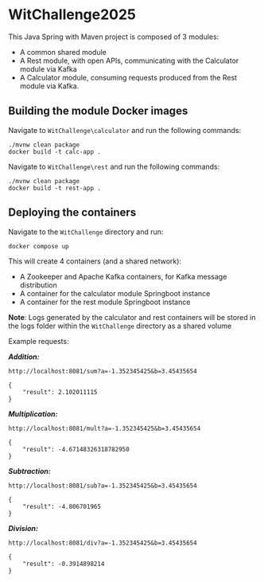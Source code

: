 # WitChallenge2025

This Java Spring with Maven project is composed of 3 modules:
 - A common shared module
 - A Rest module, with open APIs, communicating with the Calculator module via Kafka
 - A Calculator module, consuming requests produced from the Rest module via Kafka.

## Building the module Docker images
Navigate to `WitChallenge\calculator` and run the following commands:
```
./mvnw clean package
docker build -t calc-app .
```
Navigate to `WitChallenge\rest` and run the following commands:
```
./mvnw clean package
docker build -t rest-app .
```
## Deploying the containers
Navigate to the `WitChallenge` directory and run:
```
docker compose up
```

This will create 4 containers (and a shared network):
 - A Zookeeper and Apache Kafka containers, for Kafka message distribution
 - A container for the calculator module Springboot instance
 - A container for the rest module Springboot instance

**Note**: Logs generated by the calculator and rest containers will be stored in the logs folder within the `WitChallenge` directory as a shared volume

Example requests:

***Addition:***

```http://localhost:8081/sum?a=-1.352345425&b=3.45435654```
```
{
    "result": 2.102011115
}
```

***Multiplication:***

```http://localhost:8081/mult?a=-1.352345425&b=3.45435654```
```
{
    "result": -4.67148326318782950
}
```

***Subtraction:***

```http://localhost:8081/sub?a=-1.352345425&b=3.45435654```
```
{
    "result": -4.806701965
}
```

***Division:***

```http://localhost:8081/div?a=-1.352345425&b=3.45435654```
```
{
    "result": -0.3914898214
}
```